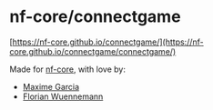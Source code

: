 # nf-core/connectgame

[https://nf-core.github.io/connectgame/](https://nf-core.github.io/connectgame/connectgame/)

Made for [nf-core](https://nf-co.re/), with love by:

- [Maxime Garcia](https://github.com/maxulysse)
- [Florian Wuennemann](https://github.com/FloWuenne)
